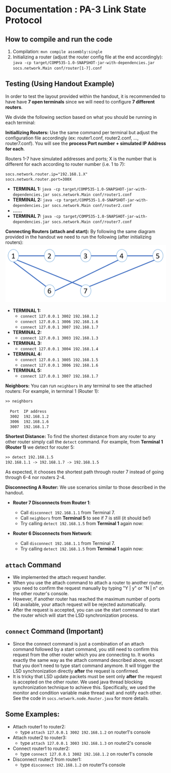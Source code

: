 # Documentation : PA-3 Link State Protocol

## How to compile and run the code

1. Compilation: `mvn compile assembly:single`
2. Initializing a router (adjust the router config file at the end accordingly): `java -cp target/COMP535-1.0-SNAPSHOT-jar-with-dependencies.jar socs.network.Main conf/router[1-7].conf`

## Testing (Using Handout Example)

In order to test the layout provided within the handout, it is recommended to have have **7 open terminals** since we will need to configure **7 different routers**.

We divide the following section based on what you should be running in each terminal:

**Initiallizing Routers:** Use the same command per terminal but adjust the configuration file accordingly (ex: router1.conf, router2.conf, ..., router7.conf). You will see the **process Port number + simulated IP Address for each**.

Routers 1-7 have simulated addresses and ports; X is the number that is different for each according to router number (i.e. 1 to 7):

```
socs.network.router.ip="192.168.1.X"
socs.network.router.port=300X
```

- **TERMINAL 1:** `java -cp target/COMP535-1.0-SNAPSHOT-jar-with-dependencies.jar socs.network.Main conf/router1.conf`
- **TERMINAL 2:** `java -cp target/COMP535-1.0-SNAPSHOT-jar-with-dependencies.jar socs.network.Main conf/router2.conf`
- **......**
- **TERMINAL 7:** `java -cp target/COMP535-1.0-SNAPSHOT-jar-with-dependencies.jar socs.network.Main conf/router7.conf`

**Connecting Routers (attach and start):** By following the same diagram provided in the handout we need to run the following (after initializing routers):
![Router Layout](images/layout.png)

- **TERMINAL 1:**
  - `connect 127.0.0.1 3002 192.168.1.2`
  - `connect 127.0.0.1 3006 192.168.1.6`
  - `connect 127.0.0.1 3007 192.168.1.7`
- **TERMINAL 2:**
  - `connect 127.0.0.1 3003 192.168.1.3`
- **TERMINAL 3:**
  - `connect 127.0.0.1 3004 192.168.1.4`
- **TERMINAL 4:**
  - `connect 127.0.0.1 3005 192.168.1.5`
  - `connect 127.0.0.1 3006 192.168.1.6`
- **TERMINAL 5:**
  - `connect 127.0.0.1 3007 192.168.1.7`

**Neighbors:** You can run `neighbors` in any terminal to see the attached routers:
For example, in terminal 1 (Router 1):

```
>> neighbors

  Port  IP address
  3002  192.168.1.2
  3006  192.168.1.6
  3007  192.168.1.7
```

**Shortest Distance:** To find the shortest distance from any router to any other router simply call the `detect` command.
For example, from **Terminal 1 (Router 1)** we detect for router 5:

```
>> detect 192.168.1.5
192.168.1.1 -> 192.168.1.7 -> 192.168.1.5
```

As expected, it chooses the shortest path through router 7 instead of going through 6-4 nor routers 2-4.

**Disconnecting A Router:**
We use scenarios similar to those described in the handout.

- **Router 7 Disconnects from Router 1**:

  - Call `disconnect 192.168.1.1` from Terminal 7.
  - Call `neighbors` from **Terminal 5** to see if 7 is still (it should be!)
  - Try calling `detect 192.168.1.5` from **Terminal 1** again now:

- **Router 6 Disconnects from Network**:
  - Call `disconnect 192.168.1.1` from Terminal 7.
  - Try calling `detect 192.168.1.5` from **Terminal 1** again now:

## `attach` Command

- We implemented the attach request handler.
- When you use the attach command to attach a router to another router, you need to confirm the request manually
  by typing "Y | y" or "N | n" on the other router's console.
- However, if another router has reached the maximum number of ports (4) available, your attach request will be rejected
  automatically.
- After the request is accepted, you can use the start command to start the router which will start the LSD
  synchronization process.

## `connect` Command (Important)

- Since the connect command is just a combination of an attach command followed by a start command, you still need to
  confirm this request from the other router which you are connecting to. It works exactly the same way as the attach
  command described above, except that you don't need to type start command anymore. It will trigger the LSD
  synchronization directly **after** the request is confirmed.
- It is tricky that LSD update packets must be sent only **after** the request is accepted on the other router. We used
  java thread blocking synchronization technique to achieve this. Specifically, we used the monitor and condition
  variable make thread wait and notify each other. See the code in `socs.network.node.Router.java` for more details.

## Some Examples:

- Attach router1 to router2:
  - type `attach 127.0.0.1 3002 192.168.1.2` on router1's console
- Attach router2 to router3:
  - type `attach 127.0.0.1 3003 192.168.1.3` on router2's console
- Connect router1 to router2:
  - type `connect 127.0.0.1 3002 192.168.1.2` on router1's console
- Disconnect router2 from router1:
  - type `disconnect 192.168.1.2` on router1's console
